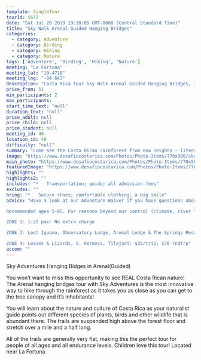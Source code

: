 ```yaml
---
template: SingleTour
tourId: 5673
date: "Sat Jul 20 2019 19:30:05 GMT-0600 (Central Standard Time)"
title: "Sky Walk Arenal Guided Hanging Bridges"
categories: 
  - category: Adventure
  - category: Birding
  - category: Hiking
  - category: Nature
tags: ['Adventure', 'Birding', 'Hiking', 'Nature']
meeting: "La Fortuna"
meeting_lat: "10.4718"
meeting_lng: "-84.643"
description: "Costa Rica tour Sky Walk Arenal Guided Hanging Bridges, id 5673"
price_from: 51
min_participants: 2
max_participants: 
start_time_text: "null"
duration_text: "null"
price_adult: null
price_child: null
price_student: null
meeting_id: 40
location_id: 40
difficulty: "null"
summary: "Come see the Costa Rican rainforest from new heights – literally! At the base of the Arenal Volcano you will see breathtaking views of the rain forest and learn about Costa Rican wildlife and plants, all from way up high in the forest canopy! The hanging bridges tour is the most innovative way to hike through the rainforest as it takes you as close as you can get to the tree canopy and the wildlife that lives there. This is the perfect ..."
image: "https://www.desafiocostarica.com/Photos/Photo-Items/770x500/sky-adventures-hanging-bridges---guided---arenal-1405958545.jpg"
main_photo: "https://www.desafiocostarica.com/Photos/Photo-Items/770x500/sky-adventures-hanging-bridges---guided---arenal-1405958545.jpg"
featuredImage: "https://www.desafiocostarica.com/Photos/Photo-Items/770x500/sky-adventures-hanging-bridges---guided---arenal-1405958545.jpg"
highlights: ""
highlights2: ""
includes: "*   Transportation; guide; all admission fees"
excludes: ""
bring: "*   Secure shoes; comfortable clothing; a big smile"
advice: "Have a look at our Adventure Waiver if you have questions about our adventure tour policies.

Recommended ages 5-85. For reasons beyond our control (climate, river levels, etc.), we may change to a more-suitable tour with an equal or similar adventure-appeal or offer other tour options so you don't miss out on a fun day in Costa Rica. We reserve the right to cancel a trip due to unfavorable conditions & will only run a tour according to our policies. Full refund is given if (on rare occasion) no tour is run. This adventure involves some inherent risk and physical exertion, so you must be in good physical condition!NOTE: We have an extra transport charge for hotels outside of our normal pick-up

ZONE 1: 1-22 pax: No extra charge

ZONE 2: Lost Iguana, Observatory Lodge, Arenal Lodge & The Springs Resort: $20 per trip or $40 roundtrip. ZONE 3: Rancho Margot, Linda Vista, Arenal Vista: $25; $50 rndtrp

ZONE 4: Leaves & Lizards, V. Hermosa, Tilajari: $35/trip; $70 rndtrp"
accom: ""
---
```

Sky Adventures Hanging Bidges in Arenal(Guided)

You won’t want to miss this opportunity to see REAL Costa Rican nature! The Arenal hanging bridges tour with Sky Adventures is the most innovative way to hike through the rainforest as it takes you as close as you can get to the tree canopy and it’s inhabitants!

You will learn about the nature and culture of Costa Rica as your naturalist guide points out different species of plants, birds and other wildlife that is abundant there. The trails are suspended high above the forest floor and stretch over a mile and a half long.

All of the trails are generally very flat, making this the perfect tour for people of all ages and all endurance levels. Children love this tour! Located near La Fortuna.